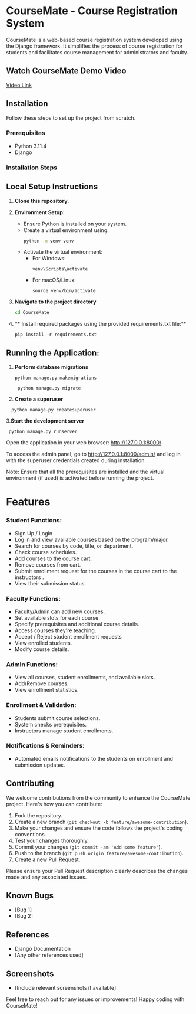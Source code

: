 # CourseMate - Course Registration System

CourseMate is a web-based course registration system developed using the Django framework. It simplifies the process of course registration for students and facilitates course management for administrators and faculty.

## Watch CourseMate Demo Video

[Video Link](https://drive.google.com/file/d/1SXEztR2rfXsj0CFK44OlWZoXUXs6pazI/view?usp=drive_link) 

## Installation

Follow these steps to set up the project from scratch.

### Prerequisites

- Python 3.11.4
- Django


### Installation Steps

## Local Setup Instructions
1. **Clone this repository**.

2. **Environment Setup:**
   - Ensure Python is installed on your system.
   - Create a virtual environment using:
     ```bash
     python -m venv venv
     ```
   - Activate the virtual environment:
     - For Windows:
       ```
       venv\Scripts\activate
       ```
     - For macOS/Linux:
       ```
       source venv/bin/activate
       ```
3. **Navigate to the project directory**
     ```bash
     cd CourseMate
     ```
     


4. ** Install required packages using the provided requirements.txt file:**
     ```
     pip install -r requirements.txt
     ```
 ## Running the Application:     
  1. **Perform database migrations**
      ```
      python manage.py makemigrations
      ```
      ```
       python manage.py migrate
      ```
 2. **Create a superuser**  
   ```
     python manage.py createsuperuser  
   ``` 
3.**Start the development server**
  ```
   python manage.py runserver
  ```
Open the application in your web browser: http://127.0.0.1:8000/  

To access the admin panel, go to http://127.0.0.1:8000/admin/ and log in with the superuser credentials created during installation.  

Note: Ensure that all the prerequisites are installed and the virtual environment (if used) is activated before running the project.   


# Features

### Student Functions:
- Sign Up / Login
- Log in and view available courses based on the program/major.
- Search for courses by code, title, or department.
- Check course schedules.
- Add courses to the course cart.
- Remove courses from cart.
- Submit enrollment request for the courses in the course cart to the instructors  .
- View their submission status

### Faculty Functions:
- Faculty/Admin can add new courses.
- Set available slots for each course.
- Specify prerequisites and additional course details.
- Access courses they're teaching.
- Accept / Reject student enrollment requests
- View enrolled students.
- Modify course details.


### Admin Functions:
- View all courses, student enrollments, and available slots.
- Add/Remove courses.
- View enrollment statistics.

### Enrollment & Validation:

- Students submit course selections.
- System checks prerequisites.
- Instructors manage student enrollments.

### Notifications & Reminders:

- Automated emails notifications to the students on enrollment and submission updates.


## Contributing

We welcome contributions from the community to enhance the CourseMate project. Here's how you can contribute:

1. Fork the repository.
2. Create a new branch (`git checkout -b feature/awesome-contribution`).
3. Make your changes and ensure the code follows the project's coding conventions.
4. Test your changes thoroughly.
5. Commit your changes (`git commit -am 'Add some feature'`).
6. Push to the branch (`git push origin feature/awesome-contribution`).
7. Create a new Pull Request.

Please ensure your Pull Request description clearly describes the changes made and any associated issues.


## Known Bugs

- [Bug 1]
- [Bug 2]

## References

- Django Documentation
- [Any other references used]

## Screenshots

- [Include relevant screenshots if available]

Feel free to reach out for any issues or improvements! Happy coding with CourseMate!






